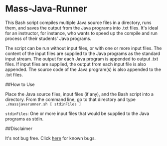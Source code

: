 # Mass-Java-Runner

This Bash script compiles multiple Java source files in a directory, runs them, and saves the output from the Java programs into .txt files. It's ideal for an instructor, for instance, who wants to speed up the compile and run process of their students' Java programs.

The script can be run without input files, or with one or more input files. The content of the input files are supplied to the Java programs as the standard input stream. The output for each Java program is appended to output .txt files. If input files are supplied, the output from each input file is also appended. The source code of the Java program(s) is also appended to the .txt files.

##How to Use

Place the Java source files, input files (if any), and the Bash script into a directory. From the command line, go to that directory and type `./massjavarunner.sh [ stdinFiles ]`

`stdinFiles`: One or more input files that would be supplied to the Java programs as stdin.

##Disclaimer

It's not bug free. Click [here](https://github.com/badjr/Mass-Java-Runner/issues) for known bugs.
